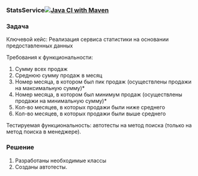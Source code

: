 ### StatsService[![Java CI with Maven](https://github.com/aeontal/jt-homework-6.1/actions/workflows/maven.yml/badge.svg?branch=master)](https://github.com/aeontal/jt-homework-6.1/actions/workflows/maven.yml)

### Задача

Ключевой кейс: Реализация сервиса статистики на основании предоставленных данных

Требования к функциональности:

1. Сумму всех продаж
2. Среднюю сумму продаж в месяц
3. Номер месяца, в котором был пик продаж (осуществлены продажи на максимальную сумму)*
4. Номер месяца, в котором был минимум продаж (осуществлены продажи на минимальную сумму)*
5. Кол-во месяцев, в которых продажи были ниже среднего 
6. Кол-во месяцев, в которых продажи были выше среднего 

Тестируемая функциональность: автотесты на метод поиска (только на метод поиска в менеджере).

### Решение

1. Разработаны необходимые классы
2. Созданы автотесты.



